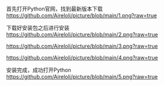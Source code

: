 首先打开Python官网，找到最新版本下载
https://github.com/Aireloli/picture/blob/main/1.png?raw=true

下载好安装包之后进行安装
https://github.com/Aireloli/picture/blob/main/2.png?raw=true

https://github.com/Aireloli/picture/blob/main/3.png?raw=true

https://github.com/Aireloli/picture/blob/main/4.png?raw=true

安装完成，成功打开Python
https://github.com/Aireloli/picture/blob/main/5.png?raw=true
